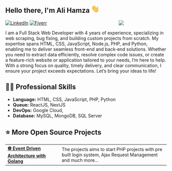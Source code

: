 <h2> Hello there, I'm Ali Hamza <img src="https://raw.githubusercontent.com/ABSphreak/ABSphreak/master/gifs/Hi.gif" height="25px"></h2>

<img align="right" src="https://media2.giphy.com/media/zhYSVCirREeIZtONCI/giphy.gif" width='150'/> 

<!-- [![Website](https://img.shields.io/badge/Website-CC5500?style=for-the-badge&logo=&logoColor=white)](WEBSITE_URL) -->
<!-- [![Twitter](https://img.shields.io/badge/Twitter-1E90FF?style=for-the-badge&logo=twitter&logoColor=white)](TWITTER_URL) -->
<!-- [![YouTube](https://img.shields.io/badge/YouTube-B22222?style=for-the-badge&logo=youtube&logoColor=white)](YOUTUBE_URL) -->
<!-- [![Medium](https://img.shields.io/badge/Medium-555555?style=for-the-badge&logo=medium&logoColor=white)](MEDIUM_URL) -->
[![LinkedIn](https://img.shields.io/badge/LinkedIn-4682B4?style=for-the-badge&logo=linkedin&logoColor=white)](https://www.linkedin.com/in/alihamza-developer/)
[![Fiverr](https://img.shields.io/badge/Fiverr-1dbf73?style=for-the-badge&logo=&logoColor=white)](https://www.fiverr.com/alihamza_dev123/)

I am a Full Stack Web Developer with 4 years of experience, specializing in web scraping, bug fixing, and building custom projects from scratch. My expertise spans HTML, CSS, JavaScript, Node.js, PHP, and Python, enabling me to deliver seamless front-end and back-end solutions. Whether you need to extract data efficiently, resolve complex code issues, or create a feature-rich website or application tailored to your needs, I’m here to help. With a strong focus on quality, timely delivery, and clear communication, I ensure your project exceeds expectations. Let’s bring your ideas to life!


## 👨‍💻 Professional Skills

-  **Language:**  HTML, CSS, JavaScript, PHP, Python
-  **Queue:**  ReactJS, NextJS
-  **DevOps:**  Google Cloud,
-  **Database:** MySQL, MongoDB, SQL Server


## ⭐️ More Open Source Projects

<table>
  <tbody>
	<tr>
      <td><a href="https://github.com/alihamza-developer/login-suite"><b>⚽️ Event Driven Architecture with Golang</b></a></td>
      <td>The projects aims to start PHP projects with pre built login system, Ajax Request Management and much more...  </td>
    </tr>
  </tbody>
</table>